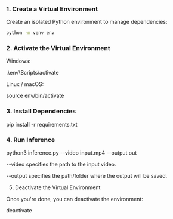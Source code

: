 ### 1. Create a Virtual Environment
Create an isolated Python environment to manage dependencies:
```bash
python -m venv env
```
### 2. Activate the Virtual Environment

Windows:

.\env\Scripts\activate

Linux / macOS:

source env/bin/activate

### 3. Install Dependencies

pip install -r requirements.txt

### 4. Run Inference

python3 inference.py --video input.mp4 --output out


--video specifies the path to the input video.

--output specifies the path/folder where the output will be saved.

5. Deactivate the Virtual Environment

Once you're done, you can deactivate the environment:

deactivate

